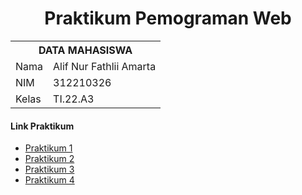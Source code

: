 <h1 align="center">Praktikum Pemograman Web</h1>


<table align="center">
  <tr>
    <th colspan="2">DATA MAHASISWA</th>
  </tr>
  <tr>
    <td>Nama</td>
    <td>Alif Nur Fathlii Amarta</td>
  </tr>
  <tr>
    <td>NIM</td>
    <td>312210326</td>
  </tr>
  <tr>
    <td>Kelas</td>
    <td>TI.22.A3</td>
  </tr>
</table>

#### Link Praktikum

- <a href="https://github.com/alifamarta/Praktikum-PemogramanWeb/tree/main/Lab1Web">Praktikum 1</a>
- <a href="https://github.com/alifamarta/Praktikum-PemogramanWeb/tree/main/Lab2Web">Praktikum 2</a>
- <a href="https://github.com/alifamarta/Praktikum-PemogramanWeb/tree/main/Lab3Web">Praktikum 3</a>
- <a href="https://github.com/alifamarta/Praktikum-PemogramanWeb/tree/main/Lab4Web">Praktikum 4</a>
